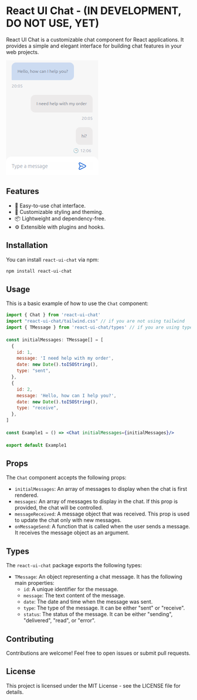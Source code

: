 # React UI Chat - (IN DEVELOPMENT, DO NOT USE, YET)

React UI Chat is a customizable chat component for React applications. It provides a simple and elegant interface for building chat features in your web projects.

![1711210041623](image/README/1711210041623.png)

## Features

- 📝 Easy-to-use chat interface.
- 🎨 Customizable styling and theming.
- 📦 Lightweight and dependency-free.
- ⚙️ Extensible with plugins and hooks.

## Installation

You can install `react-ui-chat` via npm:

```bash
npm install react-ui-chat
```

## Usage

This is a basic example of how to use the `Chat` component:

```jsx
import { Chat } from 'react-ui-chat'
import "react-ui-chat/tailwind.css" // if you are not using tailwind
import { TMessage } from 'react-ui-chat/types' // if you are using typescript

const initialMessages: TMessage[] = [
  {
    id: 1,
    message: 'I need help with my order',
    date: new Date().toISOString(),
    type: "sent",
  },
  {
    id: 2,
    message: 'Hello, how can I help you?',
    date: new Date().toISOString(),
    type: "receive",
  },
]

const Example1 = () => <Chat initialMessages={initialMessages}/>

export default Example1
```

## Props
The `Chat` component accepts the following props:
* `initialMessages`: An array of messages to display when the chat is first rendered.
* `messages`: An array of messages to display in the chat. If this prop is provided, the chat will be controlled.
* `messageReceived`: A message object that was received. This prop is used to update the chat only with new messages.
* `onMessageSend`: A function that is called when the user sends a message. It receives the message object as an argument.

## Types
The `react-ui-chat` package exports the following types:
* `TMessage`: An object representing a chat message. It has the following main properties:
  * `id`: A unique identifier for the message.
  * `message`: The text content of the message.
  * `date`: The date and time when the message was sent.
  * `type`: The type of the message. It can be either "sent" or "receive".
  * `status`: The status of the message. It can be either "sending", "delivered", "read", or "error".

## Contributing

Contributions are welcome! Feel free to open issues or submit pull requests.

## License

This project is licensed under the MIT License - see the LICENSE file for details.
